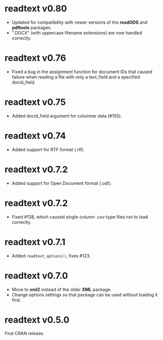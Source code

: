 readtext v0.80
==============
* Updated for compatibility with newer versions of the **readODS** and **pdftools** packages.
* ".DOCX" (with uppercase filename extensions) are now handled correctly.

readtext v0.76
==============
* Fixed a bug in the assignment function for document IDs that caused failure when reading a file with only a text_field and a specified docid_field.

readtext v0.75
==============
* Added docid_field argument for columnar data (#155).

readtext v0.74
==============

* Added support for RTF format (.rtf).


readtext v0.7.2
==============

* Added support for Open Document format (.odt).


readtext v0.7.2
==============

* Fixed #138, which caused single-column .csv-type files not to load correctly.


readtext v0.7.1
==============

*  Added `readtext_options()`, fixes #123.


readtext v0.7.0
==============

*  Move to **xml2** instead of the older **XML** package.  
*  Change options settings so that package can be used without loading it first.


readtext v0.5.0
==============

First CRAN release.

